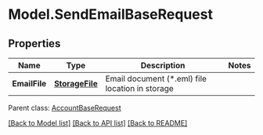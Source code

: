 # Model.SendEmailBaseRequest

## Properties
Name | Type | Description | Notes
------------ | ------------- | ------------- | -------------
**EmailFile** | [**StorageFile**](StorageFile.md) | Email document (*.eml) file location in storage | 

 Parent class: [AccountBaseRequest](AccountBaseRequest.md)

[[Back to Model list]](README.md#documentation-for-models) [[Back to API list]](README.md#documentation-for-api-endpoints) [[Back to README]](README.md)


